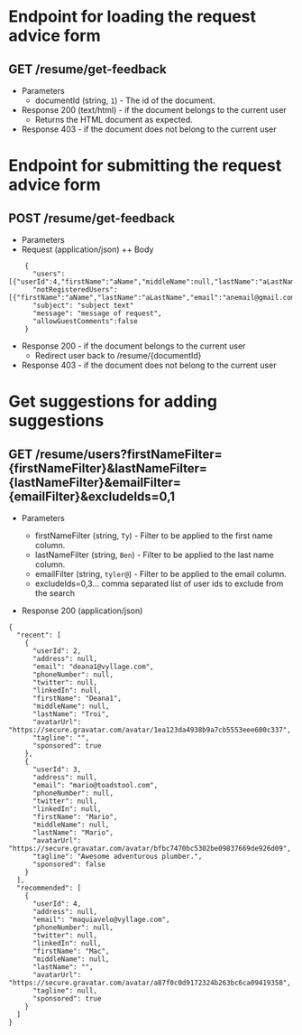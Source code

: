 # Endpoint for loading the request advice form
## GET /resume/get-feedback
+ Parameters
  + documentId (string, `1`) - The id of the document.
+ Response 200 (text/html) - if the document belongs to the current user
  + Returns the HTML document as expected.
+ Response 403 - if the document does not belong to the current user

# Endpoint for submitting the request advice form
## POST /resume/get-feedback
+ Parameters
+ Request (application/json)
  ++ Body

```
    {
 	  "users":[{"userId":4,"firstName":"aName","middleName":null,"lastName":"aLastName"}],
      "notRegisteredUsers":[{"firstName":"aName","lastName":"aLastName","email":"anemail@gmail.com"}],
      "subject": "subject text"
      "message": "message of request",
      "allowGuestComments":false
    }
```

+ Response 200 - if the document belongs to the current user
  + Redirect user back to /resume/{documentId}
+ Response 403 - if the document does not belong to the current user


# Get suggestions for adding suggestions
## GET /resume/users?firstNameFilter={firstNameFilter}&lastNameFilter={lastNameFilter}&emailFilter={emailFilter}&excludeIds=0,1
+ Parameters
  + firstNameFilter (string, `Ty`) - Filter to be applied to the first name column.
  + lastNameFilter (string, `Ben`) - Filter to be applied to the last name column.
  + emailFilter (string, `tyler@`) - Filter to be applied to the email column.
  + excludeIds=0,3... comma separated list of user ids to exclude from the search

+ Response 200 (application/json)

```
{
  "recent": [
    {
      "userId": 2,
      "address": null,
      "email": "deana1@vyllage.com",
      "phoneNumber": null,
      "twitter": null,
      "linkedIn": null,
      "firstName": "Deana1",
      "middleName": null,
      "lastName": "Troi",
      "avatarUrl": "https://secure.gravatar.com/avatar/1ea123da4938b9a7cb5553eee600c337",
      "tagline": "",
      "sponsored": true
    },
    {
      "userId": 3,
      "address": null,
      "email": "mario@toadstool.com",
      "phoneNumber": null,
      "twitter": null,
      "linkedIn": null,
      "firstName": "Mario",
      "middleName": null,
      "lastName": "Mario",
      "avatarUrl": "https://secure.gravatar.com/avatar/bfbc7470bc5302be09837669de926d09",
      "tagline": "Awesome adventurous plumber.",
      "sponsored": false
    }
  ],
  "recommended": [
    {
      "userId": 4,
      "address": null,
      "email": "maquiavelo@vyllage.com",
      "phoneNumber": null,
      "twitter": null,
      "linkedIn": null,
      "firstName": "Mac",
      "middleName": null,
      "lastName": "",
      "avatarUrl": "https://secure.gravatar.com/avatar/a87f0c0d9172324b263bc6ca09419358",
      "tagline": null,
      "sponsored": true
    }
  ]
}
```